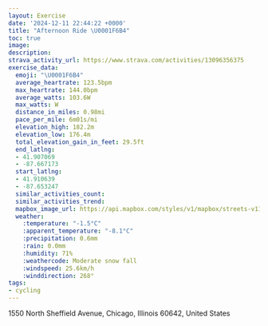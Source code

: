 ```yaml
---
layout: Exercise
date: '2024-12-11 22:44:22 +0000'
title: "Afternoon Ride \U0001F6B4"
toc: true
image:
description:
strava_activity_url: https://www.strava.com/activities/13096356375
exercise_data:
  emoji: "\U0001F6B4"
  average_heartrate: 123.5bpm
  max_heartrate: 144.0bpm
  average_watts: 103.6W
  max_watts: W
  distance_in_miles: 0.98mi
  pace_per_mile: 6m01s/mi
  elevation_high: 182.2m
  elevation_low: 176.4m
  total_elevation_gain_in_feet: 29.5ft
  end_latlng:
  - 41.907069
  - -87.667173
  start_latlng:
  - 41.910639
  - -87.653247
  similar_activities_count:
  similar_activities_trend:
  mapbox_image_url: https://api.mapbox.com/styles/v1/mapbox/streets-v11/static/path-5+787af2-1.0(%7Dtx~Fpj_vOB~E%3FrDDzF%3FlHFnJ%3FbBG%7CBJn%40Bz%40Ab%40Gl%40JjBCrC%40%5Cl%40%3FVDFJJDxAEjFI),pin-s-s+e5b22e(-87.65625,41.91071),pin-s-f+89ae00(-87.66643,41.908500000000004)/auto/800x800?access_token=pk.eyJ1Ijoiam9zaGJlY2ttYW4iLCJhIjoiY205eWR2aDd1MWZ6djJrbXc4a3M0bWZleiJ9.XiG9OWkNcZk2QzjJbxLB4A
  weather:
    :temperature: "-1.5°C"
    :apparent_temperature: "-8.1°C"
    :precipitation: 0.6mm
    :rain: 0.0mm
    :humidity: 71%
    :weathercode: Moderate snow fall
    :windspeed: 25.6km/h
    :winddirection: 268°
tags:
- cycling
---
```

1550 North Sheffield Avenue, Chicago, Illinois 60642, United States
